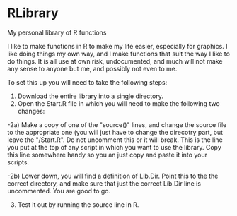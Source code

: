 # RLibrary
My personal library of R functions

I like to make functions in R to make my life easier, especially for graphics. I like doing things my own way, and I make functions that suit the way I like to do things. It is all use at own risk, undocumented, and much will not make any sense to anyone but me, and possibly not even to me.

To set this up you will need to take the following steps:
1) Download the entire library into a single directory.
2) Open the Start.R file in which you will need to make the following two changes:

-2a) Make a copy of one of the "source()" lines, and change the source file to the appropriate one (you will just have to change the direcotry part, but leave the "/Start.R". Do not uncomment this or it will break. This is the line you put at the top of any script in which you want to use the library. Copy this line somewhere handy so you an just copy and paste it into your scripts.

-2b)  Lower down, you will find a definition of Lib.Dir. Point this to the the correct directory, and make sure that just the correct Lib.Dir line is uncommented. You are good to go. 

3) Test it out by running the source line in R.
